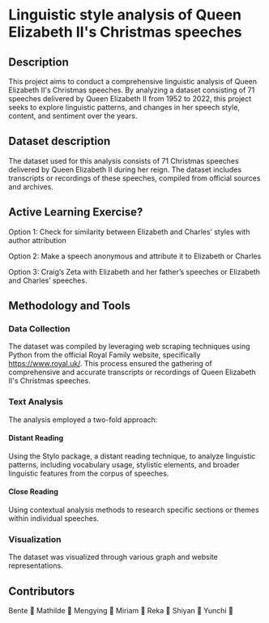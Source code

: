 # Linguistic style analysis of Queen Elizabeth II's Christmas speeches
## Description
This project aims to conduct a comprehensive linguistic analysis of Queen Elizabeth II's Christmas speeches. By analyzing a dataset consisting of 71 speeches delivered by Queen Elizabeth II from 1952 to 2022, this project seeks to explore linguistic patterns, and changes in her speech style, content, and sentiment over the years.
## Dataset description
The dataset used for this analysis consists of 71 Christmas speeches delivered by Queen Elizabeth II during her reign. The dataset includes transcripts or recordings of these speeches, compiled from official sources and archives.
## Active Learning Exercise?
Option 1: Check for similarity between Elizabeth and Charles’ styles with author attribution

Option 2: Make a speech anonymous and attribute it to Elizabeth or Charles

Option 3: Craig’s Zeta with Elizabeth and her father’s speeches or Elizabeth and Charles’ speeches.
## Methodology and Tools
### Data Collection
The dataset was compiled by leveraging web scraping techniques using Python from the official Royal Family website, specifically https://www.royal.uk/. This process ensured the gathering of comprehensive and accurate transcripts or recordings of Queen Elizabeth II's Christmas speeches.

### Text Analysis
The analysis employed a two-fold approach:
#### Distant Reading
Using the Stylo package, a distant reading technique, to analyze linguistic patterns, including vocabulary usage, stylistic elements, and broader linguistic features from the corpus of speeches.
#### Close Reading
Using contextual analysis methods to research specific sections or themes within individual speeches.

### Visualization
The dataset was visualized through various graph and website representations.
## Contributors
Bente :rose:  Mathilde :sunflower: Mengying :leaves: Miriam :maple_leaf: Reka :evergreen_tree: Shiyan :herb: Yunchi :volcano:
